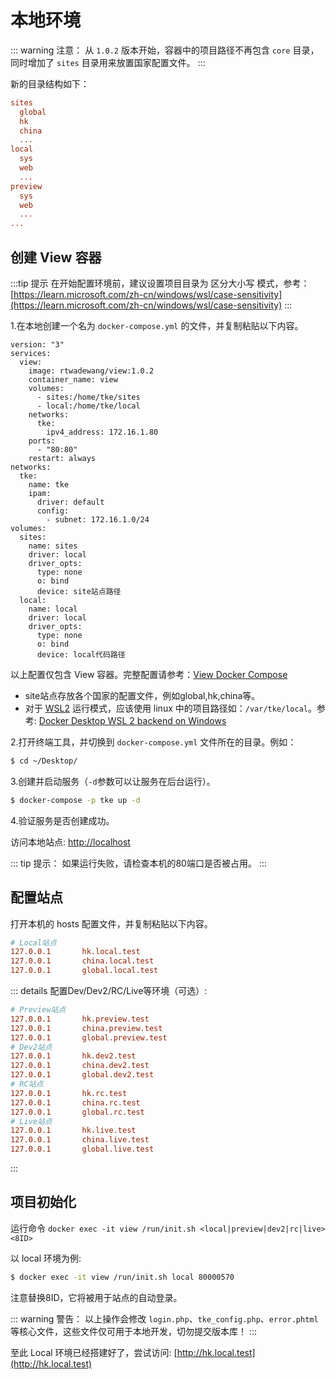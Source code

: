 # 本地环境

::: warning 注意：
从 `1.0.2` 版本开始，容器中的项目路径不再包含 `core` 目录，同时增加了 `sites` 目录用来放置国家配置文件。
:::

新的目录结构如下：
```ini
sites
  global
  hk
  china
  ...
local
  sys
  web
  ...
preview
  sys
  web
  ...
...
```

## 创建 View 容器

:::tip 提示
在开始配置环境前，建议设置项目目录为 区分大小写 模式，参考：[https://learn.microsoft.com/zh-cn/windows/wsl/case-sensitivity](https://learn.microsoft.com/zh-cn/windows/wsl/case-sensitivity)
:::

1.在本地创建一个名为 `docker-compose.yml` 的文件，并复制粘贴以下内容。

```yaml{29,36}
version: "3"
services:
  view:
    image: rtwadewang/view:1.0.2
    container_name: view
    volumes:
      - sites:/home/tke/sites
      - local:/home/tke/local
    networks:
      tke:
        ipv4_address: 172.16.1.80
    ports:
      - "80:80"
    restart: always
networks:
  tke:
    name: tke
    ipam:
      driver: default
      config:
        - subnet: 172.16.1.0/24
volumes:
  sites:
    name: sites
    driver: local
    driver_opts:
      type: none
      o: bind
      device: site站点路径
  local:
    name: local
    driver: local
    driver_opts:
      type: none
      o: bind
      device: local代码路径
```
以上配置仅包含 View 容器。完整配置请参考：[View Docker Compose](/compose)

- site站点存放各个国家的配置文件，例如global,hk,china等。
- 对于 [WSL2](https://learn.microsoft.com/zh-cn/windows/wsl/) 运行模式，应该使用 linux 中的项目路径如：`/var/tke/local`。参考: [Docker Desktop WSL 2 backend on Windows](https://docs.docker.com/desktop/windows/wsl/)

2.打开终端工具，并切换到 `docker-compose.yml` 文件所在的目录。例如：
```sh
$ cd ~/Desktop/
```

3.创建并启动服务（`-d`参数可以让服务在后台运行）。
```sh
$ docker-compose -p tke up -d
```

4.验证服务是否创建成功。

访问本地站点: [http://localhost](http://localhost)

::: tip 提示：
如果运行失败，请检查本机的80端口是否被占用。
:::

## 配置站点

打开本机的 hosts 配置文件，并复制粘贴以下内容。
```ini
# Local站点
127.0.0.1       hk.local.test
127.0.0.1       china.local.test
127.0.0.1       global.local.test
```

::: details 配置Dev/Dev2/RC/Live等环境（可选）:
```ini
# Preview站点
127.0.0.1       hk.preview.test
127.0.0.1       china.preview.test
127.0.0.1       global.preview.test
# Dev2站点
127.0.0.1       hk.dev2.test
127.0.0.1       china.dev2.test
127.0.0.1       global.dev2.test
# RC站点
127.0.0.1       hk.rc.test
127.0.0.1       china.rc.test
127.0.0.1       global.rc.test
# Live站点
127.0.0.1       hk.live.test
127.0.0.1       china.live.test
127.0.0.1       global.live.test
```
:::

## 项目初始化

运行命令 `docker exec -it view /run/init.sh <local|preview|dev2|rc|live> <8ID>`

以 local 环境为例:
```sh
$ docker exec -it view /run/init.sh local 80000570
```

注意替换8ID，它将被用于站点的自动登录。

::: warning 警告：
以上操作会修改 `login.php`、`tke_config.php`、`error.phtml` 等核心文件，这些文件仅可用于本地开发，切勿提交版本库！
:::

至此 Local 环境已经搭建好了，尝试访问: [http://hk.local.test](http://hk.local.test)